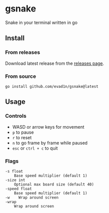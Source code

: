 # gsnake

Snake in your terminal written in go

## Install

### From releases

Download latest release from the [releases page](https://github.com/evad1n/gsnake/releases).

### From source

`go install github.com/evad1n/gsnake@latest`

## Usage

### Controls

-   WASD or arrow keys for movement
-   `p` to pause
-   `r` to reset
-   `n` to go frame by frame while paused
-   `esc` or `ctrl + c` to quit

### Flags

```
-s float
    Base speed multiplier (default 1)
-size int
    Optional max board size (default 40)
-speed float
    Base speed multiplier (default 1)
-w    Wrap around screen
-wrap
    Wrap around screen
```

<!-- wasd and arrows for double snake (any collision bad) -->
